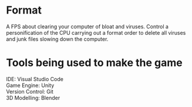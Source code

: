 # Format
A FPS about clearing your computer of bloat and viruses. Control a personification of the CPU carrying out a format order to delete all viruses and junk files slowing down the computer.

# Tools being used to make the game
IDE: Visual Studio Code  
Game Engine: Unity  
Version Control: Git  
3D Modelling: Blender
